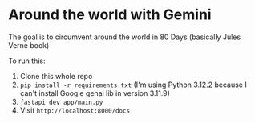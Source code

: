 # Around the world with Gemini

The goal is to circumvent around the world in 80 Days (basically Jules Verne book)

To run this:

1. Clone this whole repo
2. `pip install -r requirements.txt` (I'm using Python 3.12.2 because I can't install Google genai lib in version 3.11.9)
3. `fastapi dev app/main.py`
4. Visit `http://localhost:8000/docs`
